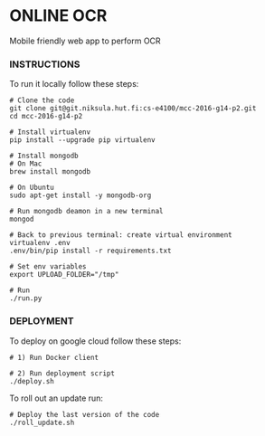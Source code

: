 # ONLINE OCR

Mobile friendly web app to perform OCR

### INSTRUCTIONS
To run it locally follow these steps:
 
    # Clone the code
    git clone git@git.niksula.hut.fi:cs-e4100/mcc-2016-g14-p2.git
    cd mcc-2016-g14-p2
    
    # Install virtualenv
    pip install --upgrade pip virtualenv
    
    # Install mongodb
    # On Mac
    brew install mongodb
    
    # On Ubuntu
    sudo apt-get install -y mongodb-org
    
    # Run mongodb deamon in a new terminal
    mongod
    
    # Back to previous terminal: create virtual environment
    virtualenv .env
    .env/bin/pip install -r requirements.txt
    
    # Set env variables
    export UPLOAD_FOLDER="/tmp"

    # Run
    ./run.py
   
### DEPLOYMENT
To deploy on google cloud follow these steps:

    # 1) Run Docker client
    
    # 2) Run deployment script
    ./deploy.sh


To roll out an update run:

    # Deploy the last version of the code
    ./roll_update.sh

